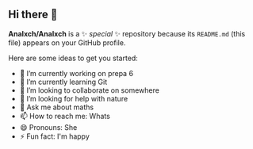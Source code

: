 ﻿## Hi there 👋

**AnaIxch/AnaIxch** is a ✨ _special_ ✨ repository because its `README.md` (this file) appears on your GitHub profile.

Here are some ideas to get you started:

- 🔭 I’m currently working on prepa 6
- 🌱 I’m currently learning Git
- 👯 I’m looking to collaborate on somewhere
- 🤔 I’m looking for help with nature
- 💬 Ask me about maths
- 📫 How to reach me: Whats
- 😄 Pronouns: She
- ⚡ Fun fact: I'm happy

